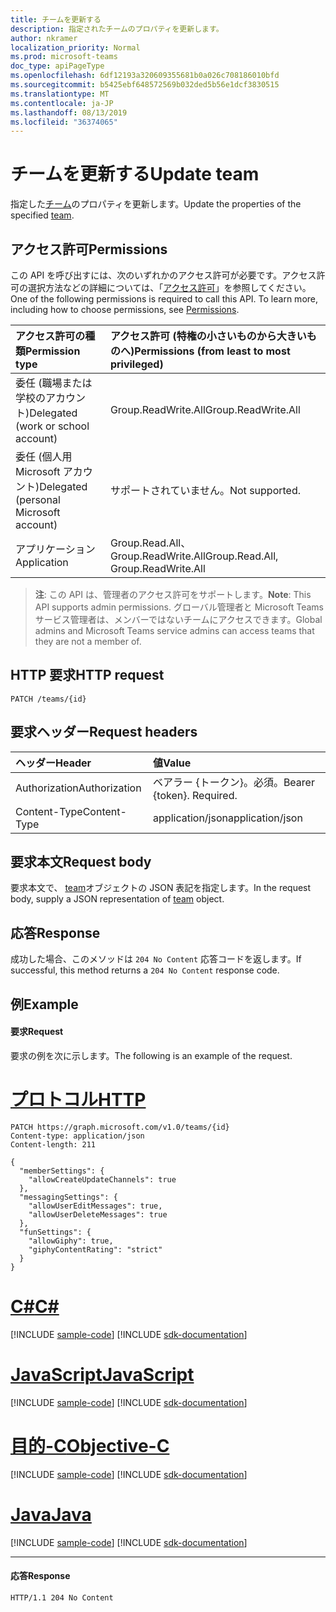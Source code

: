 ```yaml
---
title: チームを更新する
description: 指定されたチームのプロパティを更新します。
author: nkramer
localization_priority: Normal
ms.prod: microsoft-teams
doc_type: apiPageType
ms.openlocfilehash: 6df12193a320609355681b0a026c708186010bfd
ms.sourcegitcommit: b5425ebf648572569b032ded5b56e1dcf3830515
ms.translationtype: MT
ms.contentlocale: ja-JP
ms.lasthandoff: 08/13/2019
ms.locfileid: "36374065"
---
```

# <a name="update-team"></a><span data-ttu-id="a604b-103">チームを更新する</span><span class="sxs-lookup"><span data-stu-id="a604b-103">Update team</span></span>



<span data-ttu-id="a604b-104">指定した[チーム](../resources/team.md)のプロパティを更新します。</span><span class="sxs-lookup"><span data-stu-id="a604b-104">Update the properties of the specified [team](../resources/team.md).</span></span>

## <a name="permissions"></a><span data-ttu-id="a604b-105">アクセス許可</span><span class="sxs-lookup"><span data-stu-id="a604b-105">Permissions</span></span>
<span data-ttu-id="a604b-p101">この API を呼び出すには、次のいずれかのアクセス許可が必要です。アクセス許可の選択方法などの詳細については、「[アクセス許可](/graph/permissions-reference)」を参照してください。</span><span class="sxs-lookup"><span data-stu-id="a604b-p101">One of the following permissions is required to call this API. To learn more, including how to choose permissions, see [Permissions](/graph/permissions-reference).</span></span>


|<span data-ttu-id="a604b-108">アクセス許可の種類</span><span class="sxs-lookup"><span data-stu-id="a604b-108">Permission type</span></span>      | <span data-ttu-id="a604b-109">アクセス許可 (特権の小さいものから大きいものへ)</span><span class="sxs-lookup"><span data-stu-id="a604b-109">Permissions (from least to most privileged)</span></span>              |
|:--------------------|:---------------------------------------------------------|
|<span data-ttu-id="a604b-110">委任 (職場または学校のアカウント)</span><span class="sxs-lookup"><span data-stu-id="a604b-110">Delegated (work or school account)</span></span> | <span data-ttu-id="a604b-111">Group.ReadWrite.All</span><span class="sxs-lookup"><span data-stu-id="a604b-111">Group.ReadWrite.All</span></span>    |
|<span data-ttu-id="a604b-112">委任 (個人用 Microsoft アカウント)</span><span class="sxs-lookup"><span data-stu-id="a604b-112">Delegated (personal Microsoft account)</span></span> | <span data-ttu-id="a604b-113">サポートされていません。</span><span class="sxs-lookup"><span data-stu-id="a604b-113">Not supported.</span></span>    |
|<span data-ttu-id="a604b-114">アプリケーション</span><span class="sxs-lookup"><span data-stu-id="a604b-114">Application</span></span> | <span data-ttu-id="a604b-115">Group.Read.All、Group.ReadWrite.All</span><span class="sxs-lookup"><span data-stu-id="a604b-115">Group.Read.All, Group.ReadWrite.All</span></span>    |

> <span data-ttu-id="a604b-116">**注**: この API は、管理者のアクセス許可をサポートします。</span><span class="sxs-lookup"><span data-stu-id="a604b-116">**Note**: This API supports admin permissions.</span></span> <span data-ttu-id="a604b-117">グローバル管理者と Microsoft Teams サービス管理者は、メンバーではないチームにアクセスできます。</span><span class="sxs-lookup"><span data-stu-id="a604b-117">Global admins and Microsoft Teams service admins can access teams that they are not a member of.</span></span>

## <a name="http-request"></a><span data-ttu-id="a604b-118">HTTP 要求</span><span class="sxs-lookup"><span data-stu-id="a604b-118">HTTP request</span></span>
<!-- { "blockType": "ignored" } -->
```http
PATCH /teams/{id}
```

## <a name="request-headers"></a><span data-ttu-id="a604b-119">要求ヘッダー</span><span class="sxs-lookup"><span data-stu-id="a604b-119">Request headers</span></span>
| <span data-ttu-id="a604b-120">ヘッダー</span><span class="sxs-lookup"><span data-stu-id="a604b-120">Header</span></span>       | <span data-ttu-id="a604b-121">値</span><span class="sxs-lookup"><span data-stu-id="a604b-121">Value</span></span> |
|:---------------|:--------|
| <span data-ttu-id="a604b-122">Authorization</span><span class="sxs-lookup"><span data-stu-id="a604b-122">Authorization</span></span>  | <span data-ttu-id="a604b-p103">ベアラー {トークン}。必須。</span><span class="sxs-lookup"><span data-stu-id="a604b-p103">Bearer {token}. Required.</span></span>  |
| <span data-ttu-id="a604b-125">Content-Type</span><span class="sxs-lookup"><span data-stu-id="a604b-125">Content-Type</span></span>  | <span data-ttu-id="a604b-126">application/json</span><span class="sxs-lookup"><span data-stu-id="a604b-126">application/json</span></span>  |

## <a name="request-body"></a><span data-ttu-id="a604b-127">要求本文</span><span class="sxs-lookup"><span data-stu-id="a604b-127">Request body</span></span>
<span data-ttu-id="a604b-128">要求本文で、 [team](../resources/team.md)オブジェクトの JSON 表記を指定します。</span><span class="sxs-lookup"><span data-stu-id="a604b-128">In the request body, supply a JSON representation of [team](../resources/team.md) object.</span></span>

## <a name="response"></a><span data-ttu-id="a604b-129">応答</span><span class="sxs-lookup"><span data-stu-id="a604b-129">Response</span></span>

<span data-ttu-id="a604b-130">成功した場合、このメソッドは `204 No Content` 応答コードを返します。</span><span class="sxs-lookup"><span data-stu-id="a604b-130">If successful, this method returns a `204 No Content` response code.</span></span>

## <a name="example"></a><span data-ttu-id="a604b-131">例</span><span class="sxs-lookup"><span data-stu-id="a604b-131">Example</span></span>
#### <a name="request"></a><span data-ttu-id="a604b-132">要求</span><span class="sxs-lookup"><span data-stu-id="a604b-132">Request</span></span>
<span data-ttu-id="a604b-133">要求の例を次に示します。</span><span class="sxs-lookup"><span data-stu-id="a604b-133">The following is an example of the request.</span></span>

# <a name="httptabhttp"></a>[<span data-ttu-id="a604b-134">プロトコル</span><span class="sxs-lookup"><span data-stu-id="a604b-134">HTTP</span></span>](#tab/http)
<!-- {
  "blockType": "request",
  "name": "update_team"
}-->
```http
PATCH https://graph.microsoft.com/v1.0/teams/{id}
Content-type: application/json
Content-length: 211

{  
  "memberSettings": {
    "allowCreateUpdateChannels": true
  },
  "messagingSettings": {
    "allowUserEditMessages": true,
    "allowUserDeleteMessages": true
  },
  "funSettings": {
    "allowGiphy": true,
    "giphyContentRating": "strict"
  }
}
```
# <a name="ctabcsharp"></a>[<span data-ttu-id="a604b-135">C#</span><span class="sxs-lookup"><span data-stu-id="a604b-135">C#</span></span>](#tab/csharp)
[!INCLUDE [sample-code](../includes/snippets/csharp/update-team-csharp-snippets.md)]
[!INCLUDE [sdk-documentation](../includes/snippets/snippets-sdk-documentation-link.md)]

# <a name="javascripttabjavascript"></a>[<span data-ttu-id="a604b-136">JavaScript</span><span class="sxs-lookup"><span data-stu-id="a604b-136">JavaScript</span></span>](#tab/javascript)
[!INCLUDE [sample-code](../includes/snippets/javascript/update-team-javascript-snippets.md)]
[!INCLUDE [sdk-documentation](../includes/snippets/snippets-sdk-documentation-link.md)]

# <a name="objective-ctabobjc"></a>[<span data-ttu-id="a604b-137">目的-C</span><span class="sxs-lookup"><span data-stu-id="a604b-137">Objective-C</span></span>](#tab/objc)
[!INCLUDE [sample-code](../includes/snippets/objc/update-team-objc-snippets.md)]
[!INCLUDE [sdk-documentation](../includes/snippets/snippets-sdk-documentation-link.md)]

# <a name="javatabjava"></a>[<span data-ttu-id="a604b-138">Java</span><span class="sxs-lookup"><span data-stu-id="a604b-138">Java</span></span>](#tab/java)
[!INCLUDE [sample-code](../includes/snippets/java/update-team-java-snippets.md)]
[!INCLUDE [sdk-documentation](../includes/snippets/snippets-sdk-documentation-link.md)]

---

#### <a name="response"></a><span data-ttu-id="a604b-139">応答</span><span class="sxs-lookup"><span data-stu-id="a604b-139">Response</span></span>
<!-- {
  "blockType": "response",
  "truncated": true,
  "@odata.type": "microsoft.graph.team"
} -->
```http
HTTP/1.1 204 No Content
```

<!-- uuid: 8fcb5dbc-d5aa-4681-8e31-b001d5168d79
2015-10-25 14:57:30 UTC -->
<!-- {
  "type": "#page.annotation",
  "description": "Update Team",
  "keywords": "",
  "section": "documentation",
  "tocPath": "",
  "suppressions": [
  ]
}-->
